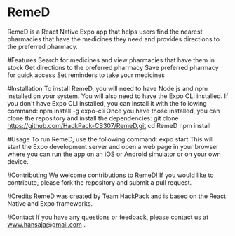 # RemeD
RemeD is a React Native Expo app that helps users find the nearest pharmacies that have the medicines they need and provides directions to the preferred pharmacy.

#Features
  Search for medicines and view pharmacies that have them in stock
  Get directions to the preferred pharmacy
  Save preferred pharmacy for quick access
  Set reminders to take your medicines

#Installation
To install RemeD, you will need to have Node.js and npm installed on your system. You will also need to have the Expo CLI installed. 
If you don't have Expo CLI installed, you can install it with the following command:
        npm install -g expo-cli
Once you have those installed, you can clone the repository and install the dependencies:
        git clone https://github.com/HackPack-CS307/RemeD.git
        cd RemeD
        npm install

#Usage
To run RemeD, use the following command:
        expo start
This will start the Expo development server and open a web page in your browser where you can run the app on an iOS or Android simulator or on your own device.

#Contributing
We welcome contributions to RemeD! If you would like to contribute, please fork the repository and submit a pull request.

#Credits
RemeD was created by Team HackPack and is based on the React Native and Expo frameworks.

#Contact
If you have any questions or feedback, please contact us at www.hansaja@gmail.com .
